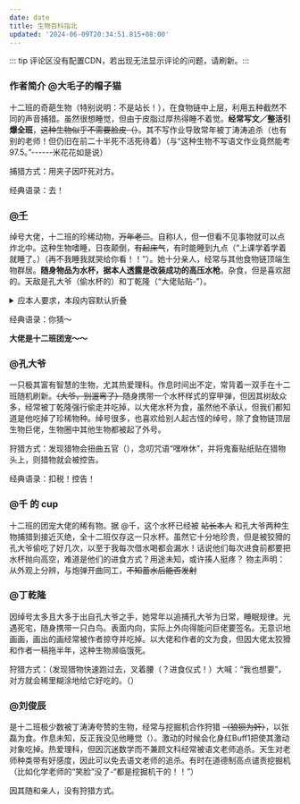 ```yaml
---
date: date
title: 生物百科指北
updated: '2024-06-09T20:34:51.815+08:00'
---
```

::: tip 评论区没有配置CDN，若出现无法显示评论的问题，请刷新。:::
### 作者简介 @大毛子的帽子猫

十二班的奇葩生物（特别说明：不是站长！），在食物链中上层，利用五种截然不同的声音捕猎。虽然很想睡觉，但由于皮脂过厚热得睡不着觉。**经常写文／整活引爆全班**，~~这种生物似乎不需要脸皮（）~~。其不写作业导致常年被丁涛涛追杀（也有别的老师！但仍旧在前二十半死不活死待着）（与“这种生物不写语文作业竟然能考97.5。”------米花花如是说）

捕猎方式：用夹子因吓死对方。

经典语录：去！

### [@千](mailto:2560228981@qq.com)

绰号大佬，十二班的珍稀动物，~~万年老二~~。自称I人，但一但看不见事物就可以点炸北中。这种生物嗜睡，日夜颠倒，~~有起床气~~，有时能睡到九点（“上课学着学着就睡了。）（再不我睡我就哭给你看！！”）。她十分亲人，经常与其他食物链顶端生物群居。**随身物品为水杯，据本人透露是改装成功的高压水枪**。杂食，但是喜欢甜的。天敌是孔大爷（偷水杯的）和丁乾隆（“大佬贴贴-”）。

<details> <summary>应本人要求，本段内容默认折叠</summary> 捕猎表现：瞪起卡姿兰大眼睛，飞速冲向目标伸出一双手夹夹：“饭饭～饿饿～”目标就会被大佬萌四。</details>

经典语录：你猜～

**大佬是十二班团宠～～**

### @孔大爷

一只极其富有智慧的生物，尤其热爱理科。作息时间出不定，常背着一双手在十二班随机刷新。~~（大爷，别遛弯了）~~随身携带一个水杯样式的穿甲弹，但因其树敌众多，经常被丁乾隆强行偷走并吃掉，以大佬水杯为食，虽然他不承认，但我们都知道是他吃掉了珍稀物种。绰号很多，也喜欢给别人起古怪的绰号，除了食物链顶层生物巨佬，生物圈中其他生物都被起了外号。

狩猎方式：发现猎物会扭曲五官（），念叨咒语“嘿咻休”，并将鬼畜贴纸贴在猎物头上，则猎物就会被控告。

经典语录：扣税！控告！

### @千 的 cup

十二班的团宠大佬的稀有物。据 @千，这个水杯已经被 ~~站长本人~~ 和孔大爷两种生物捕猎到接近灭绝，全十二班仅存这一只水杯。虽然它十分地珍贵，但是被狡猾的孔大爷偷吃了好几次，以至于我每次借水喝都会漏水！话说他们每次进食前都要把水杯抛向高空，难道是他们的进食方式？用途未知，或许揍人挺疼？
物主声明：从外观上分辨，与炮弹开曲同工，~~不知蓄水后能否发射~~

### @丁乾隆

因绰号太多且大多于出自孔大爷之手，她常年以追捕孔大爷为日常，睡眠规律。光遇死宅，随身携带一只白鸟。表面内向，实际上外向得能问巨佬要签名。无意识地画画，画出的画经常被作者掠夺并吃掉。以大佬和作者的文为食，但因大佬太狡猾和作者一稿拖半年，这种生物濒临饿死。

狩猎方式：（发现猎物快速跑过去，叉着腰（？进食仪式！）大喊：“我也想要”，对方就会稀里糊涂地给它好吃的。（）

### @刘俊辰

是十二班极少数被丁涛涛夸赞的生物，经常与挖掘机合作狩猎 ~~（狼狈为奸）~~，以张磊为食。作息未知，反正我没见他睡觉（）。激动的时候会化身红Buff1把使其激动对象吃掉。热爱理科，但因沉迷数学而不兼顾文科经常被语文老师追杀。天生对老师种类带有好感度，因此可以免去语文老师的追杀。有时在道德制高点谴责挖掘机（比如化学老师的“笑脸”没了-“都是挖掘机干的！！”）

因其随和亲人，没有狩猎方式。
